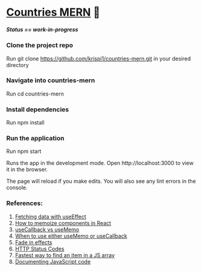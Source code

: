 # [Countries MERN](https://countriesmern.netlify.com/) 🚀

##### Status == work-in-progress

### Clone the project repo
Run git clone https://github.com/krispi1/countries-mern.git in your desired directory

### Navigate into countries-mern
Run cd countries-mern

### Install dependencies
Run npm install

### Run the application
Run npm start

Runs the app in the development mode.
Open http://localhost:3000 to view it in the browser.

The page will reload if you make edits.
You will also see any lint errors in the console.

### References:
001. [Fetching data with useEffect](https://www.robinwieruch.de/react-hooks-fetch-data)
002. [How to memoize components in React](https://medium.com/@rossbulat/how-to-memoize-in-react-3d20cbcd2b6e)
003. [useCallback vs useMemo](https://blog.hackages.io/react-hooks-usecallback-and-usememo-8d5bb2b67231)
004. [When to use either useMemo or useCallback](https://kentcdodds.com/blog/usememo-and-usecallback)
005. [Fade in effects](https://codepad.co/snippet/smooth-css-fade-in-on-page-load-animation)
006. [HTTP Status Codes](https://en.wikipedia.org/wiki/List_of_HTTP_status_codes)
007. [Fastest way to find an item in a JS array](http://www.andygup.net/fastest-way-to-find-an-item-in-a-javascript-array/)
008. [Documenting JavaScript code](https://gomakethings.com/whats-the-best-way-to-document-javascript/)
